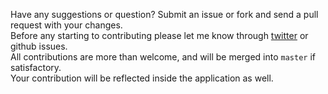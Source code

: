 Have any suggestions or question? Submit an issue or fork and send a pull request with your changes.\
Before any starting to contributing please let me know through [twitter](https://twitter.com/gupta_shrinath) or github issues.\
All contributions are more than welcome, and will be merged into `master` if satisfactory.\
Your contribution will be reflected inside the application as well.
